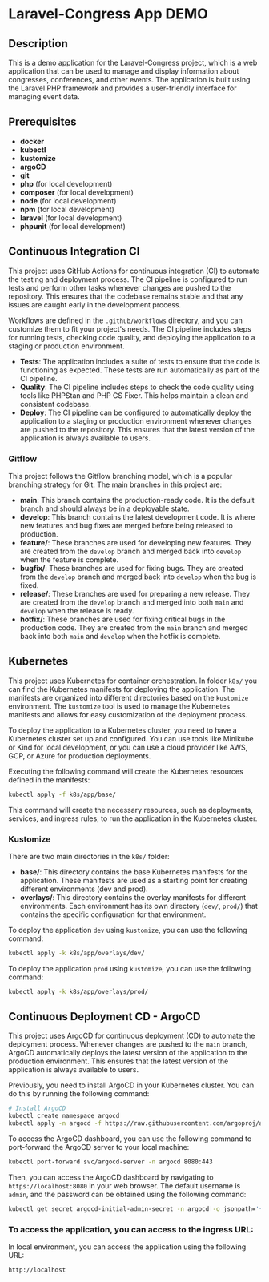 # Laravel-Congress App DEMO
## Description

This is a demo application for the Laravel-Congress project, which is a web application that can be used to manage and display information about congresses, conferences, and other events. The application is built using the Laravel PHP framework and provides a user-friendly interface for managing event data.

## Prerequisites
- **docker**
- **kubectl**
- **kustomize**
- **argoCD**
- **git**
- **php** (for local development)
- **composer** (for local development)
- **node** (for local development)
- **npm** (for local development)
- **laravel** (for local development)
- **phpunit** (for local development)

## Continuous Integration CI
This project uses GitHub Actions for continuous integration (CI) to automate the testing and deployment process. The CI pipeline is configured to run tests and perform other tasks whenever changes are pushed to the repository. This ensures that the codebase remains stable and that any issues are caught early in the development process.

Workflows are defined in the `.github/workflows` directory, and you can customize them to fit your project's needs. The CI pipeline includes steps for running tests, checking code quality, and deploying the application to a staging or production environment.

- **Tests**: The application includes a suite of tests to ensure that the code is functioning as expected. These tests are run automatically as part of the CI pipeline.
- **Quality**: The CI pipeline includes steps to check the code quality using tools like PHPStan and PHP CS Fixer. This helps maintain a clean and consistent codebase.
- **Deploy**: The CI pipeline can be configured to automatically deploy the application to a staging or production environment whenever changes are pushed to the repository. This ensures that the latest version of the application is always available to users.

### Gitflow
This project follows the Gitflow branching model, which is a popular branching strategy for Git. The main branches in this project are:
- **main**: This branch contains the production-ready code. It is the default branch and should always be in a deployable state.
- **develop**: This branch contains the latest development code. It is where new features and bug fixes are merged before being released to production.
- **feature/**: These branches are used for developing new features. They are created from the `develop` branch and merged back into `develop` when the feature is complete.
- **bugfix/**: These branches are used for fixing bugs. They are created from the `develop` branch and merged back into `develop` when the bug is fixed.
- **release/**: These branches are used for preparing a new release. They are created from the `develop` branch and merged into both `main` and `develop` when the release is ready.
- **hotfix/**: These branches are used for fixing critical bugs in the production code. They are created from the `main` branch and merged back into both `main` and `develop` when the hotfix is complete.

## Kubernetes
This project uses Kubernetes for container orchestration. In folder `k8s/` you can find the Kubernetes manifests for deploying the application. The manifests are organized into different directories based on the `kustomize` environment. The `kustomize` tool is used to manage the Kubernetes manifests and allows for easy customization of the deployment process.

To deploy the application to a Kubernetes cluster, you need to have a Kubernetes cluster set up and configured. You can use tools like Minikube or Kind for local development, or you can use a cloud provider like AWS, GCP, or Azure for production deployments.

Executing the following command will create the Kubernetes resources defined in the manifests:

```bash
kubectl apply -f k8s/app/base/
```
This command will create the necessary resources, such as deployments, services, and ingress rules, to run the application in the Kubernetes cluster.


### Kustomize
There are two main directories in the `k8s/` folder:
- **base/**: This directory contains the base Kubernetes manifests for the application. These manifests are used as a starting point for creating different environments (dev and prod).
- **overlays/**: This directory contains the overlay manifests for different environments. Each environment has its own directory (`dev/`, `prod/`) that contains the specific configuration for that environment.

To deploy the application `dev` using `kustomize`, you can use the following command:

```bash
kubectl apply -k k8s/app/overlays/dev/
```
To deploy the application `prod` using `kustomize`, you can use the following command:

```bash
kubectl apply -k k8s/app/overlays/prod/
```


## Continuous Deployment CD - ArgoCD
This project uses ArgoCD for continuous deployment (CD) to automate the deployment process. Whenever changes are pushed to the `main` branch, ArgoCD automatically deploys the latest version of the application to the production environment. This ensures that the latest version of the application is always available to users.

Previously, you need to install ArgoCD in your Kubernetes cluster. You can do this by running the following command:

```bash
# Install ArgoCD
kubectl create namespace argocd
kubectl apply -n argocd -f https://raw.githubusercontent.com/argoproj/argo-cd/stable/manifests/install.yaml
```

To access the ArgoCD dashboard, you can use the following command to port-forward the ArgoCD server to your local machine:

```bash
kubectl port-forward svc/argocd-server -n argocd 8080:443
```
Then, you can access the ArgoCD dashboard by navigating to `https://localhost:8080` in your web browser. The default username is `admin`, and the password can be obtained using the following command:

```bash
kubectl get secret argocd-initial-admin-secret -n argocd -o jsonpath='{.data.password}' | base64 -d
```

### To access the application, you can access to the ingress URL:
In local environment, you can access the application using the following URL:
```
http://localhost
```

